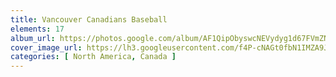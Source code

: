 ```yaml
---
title: Vancouver Canadians Baseball
elements: 17
album_url: https://photos.google.com/album/AF1QipObyswcNEVydyg1d67FVmZNs-IbKiUTxqqPSD_1
cover_image_url: https://lh3.googleusercontent.com/f4P-cNAGt0fbN1IMZA9JulHbFSiGWJahLiy0efwAZK9cLQHQ4ZanRWaQYfFDAg0r7e7U9b9cuwVH1pHmedGwJtii1E42MX9tPRQG5lKlcWJnnkjYCDJzo4-hVMvkRHqyCopnRonhilI78DpbvBXZx8clyfq0l4B4leeEKnCwxe1-dn5G3red0xX86-tvBmvuDCTJu8xvzujRf-71XLcgFVvA9_fbMTroEQYCiKT9TJ2so61GY0FD-mJ6Duxz5itt6H_e12pJrjC8xXOe-FotQHfEpROSuf8Sz4yVmloLWC7KFzz3MZFn5pxo0aIyUyr6e8A_ZTE1AGTyI0TexJzuWQZ2OvPBgXg2kHRBDDRlk6_tXAoFc2YpHcX1aExBw1KJ7ZvVlofACKb1ytA6VEGX-BSBUKhmBB4tgudBAuvJEdm8vT5YLsGcQM1Q8QiLzT2crbblzZqfT7XSYI6QhTco77NlM2_U4xrO9Y9pT755bWU2TUfkkP5q9kOEbYfoD8r9VqMPsB__ADVU7EMKN8FtqLdg5OLCFKCoBC_WUynWouvbWIeYATTZaZCUj7JDuzFBV-khLVuaKW8MYQbWKWlmBC3oVXdjwqa6fgcYcvvpBo-GqVhz9mxEDaMmaCuun3TjraYBXoyA3ZCBQnK1DqylfjedqQ=s195-p-k-no
categories: [ North America, Canada ]
---
```

